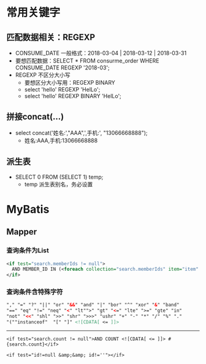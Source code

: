 # 常用关键字

## 匹配数据相关：REGEXP 
- CONSUME_DATE 一般格式：2018-03-04 | 2018-03-12 | 2018-03-31
- 要想匹配数据：SELECT * FROM	consurme_order WHERE CONSUME_DATE REGEXP '2018-03';
- REGEXP 不区分大小写
  - 要想区分大小写用：REGEXP BINARY
  - select 'hello' REGEXP 'HelLo';
  - select 'hello' REGEXP BINARY 'HelLo';

## 拼接concat(...)
- select concat('姓名:',"AAA",',手机:', "13066668888");
  - 姓名:AAA,手机:13066668888

## 派生表
- SELECT 0 FROM (SELECT 1) temp;
  - temp 派生表别名，务必设置

# MyBatis

## Mapper
### 查询条件为List
```xml
<if test="search.memberIds != null">
  AND MEMBER_ID IN (<foreach collection="search.memberIds" item="item" separator=",">#{item}</foreach>)
</if>
```
### 查询条件含特殊字符
```xml
"," "=" "?" "||" "or" "&&" "and" "|" "bor" "^" "xor" "&" "band"
"==" "eq" "!=" "neq" "<" "lt"">" "gt" "<=" "lte" ">=" "gte" "in"
"not" "<<" "shl" ">>" "shr" ">>>" "ushr" "+" "-" "*" "/" "%" "."
"(""instanceof"  "[" "]" <![CDATA[ <= ]]>
```
---
```
<if test="search.count != null">AND COUNT <![CDATA[ <= ]]> #{search.count}</if>
```
```
<if test="id!=null &amp;&amp; id!=''"></if>
```
